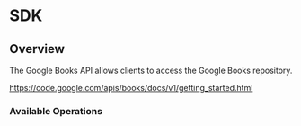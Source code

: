 # SDK

## Overview

The Google Books API allows clients to access the Google Books repository.

<https://code.google.com/apis/books/docs/v1/getting_started.html>
### Available Operations

